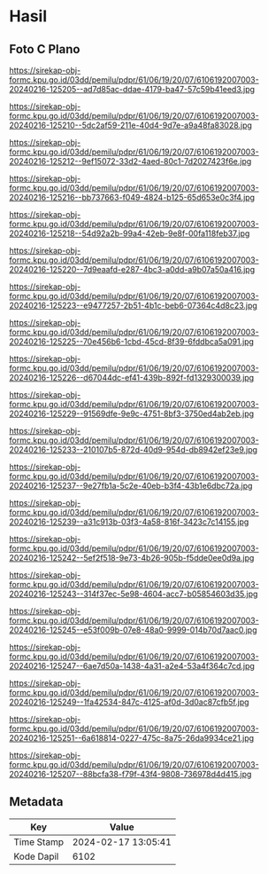 # Hasil

## Foto C Plano

https://sirekap-obj-formc.kpu.go.id/03dd/pemilu/pdpr/61/06/19/20/07/6106192007003-20240216-125205--ad7d85ac-ddae-4179-ba47-57c59b41eed3.jpg

https://sirekap-obj-formc.kpu.go.id/03dd/pemilu/pdpr/61/06/19/20/07/6106192007003-20240216-125210--5dc2af59-211e-40d4-9d7e-a9a48fa83028.jpg

https://sirekap-obj-formc.kpu.go.id/03dd/pemilu/pdpr/61/06/19/20/07/6106192007003-20240216-125212--9ef15072-33d2-4aed-80c1-7d2027423f6e.jpg

https://sirekap-obj-formc.kpu.go.id/03dd/pemilu/pdpr/61/06/19/20/07/6106192007003-20240216-125216--bb737663-f049-4824-b125-65d653e0c3f4.jpg

https://sirekap-obj-formc.kpu.go.id/03dd/pemilu/pdpr/61/06/19/20/07/6106192007003-20240216-125218--54d92a2b-99a4-42eb-9e8f-00fa118feb37.jpg

https://sirekap-obj-formc.kpu.go.id/03dd/pemilu/pdpr/61/06/19/20/07/6106192007003-20240216-125220--7d9eaafd-e287-4bc3-a0dd-a9b07a50a416.jpg

https://sirekap-obj-formc.kpu.go.id/03dd/pemilu/pdpr/61/06/19/20/07/6106192007003-20240216-125223--e9477257-2b51-4b1c-beb6-07364c4d8c23.jpg

https://sirekap-obj-formc.kpu.go.id/03dd/pemilu/pdpr/61/06/19/20/07/6106192007003-20240216-125225--70e456b6-1cbd-45cd-8f39-6fddbca5a091.jpg

https://sirekap-obj-formc.kpu.go.id/03dd/pemilu/pdpr/61/06/19/20/07/6106192007003-20240216-125226--d67044dc-ef41-439b-892f-fd1329300039.jpg

https://sirekap-obj-formc.kpu.go.id/03dd/pemilu/pdpr/61/06/19/20/07/6106192007003-20240216-125229--91569dfe-9e9c-4751-8bf3-3750ed4ab2eb.jpg

https://sirekap-obj-formc.kpu.go.id/03dd/pemilu/pdpr/61/06/19/20/07/6106192007003-20240216-125233--210107b5-872d-40d9-954d-db8942ef23e9.jpg

https://sirekap-obj-formc.kpu.go.id/03dd/pemilu/pdpr/61/06/19/20/07/6106192007003-20240216-125237--9e27fb1a-5c2e-40eb-b3f4-43b1e6dbc72a.jpg

https://sirekap-obj-formc.kpu.go.id/03dd/pemilu/pdpr/61/06/19/20/07/6106192007003-20240216-125239--a31c913b-03f3-4a58-816f-3423c7c14155.jpg

https://sirekap-obj-formc.kpu.go.id/03dd/pemilu/pdpr/61/06/19/20/07/6106192007003-20240216-125242--5ef2f518-9e73-4b26-905b-f5dde0ee0d9a.jpg

https://sirekap-obj-formc.kpu.go.id/03dd/pemilu/pdpr/61/06/19/20/07/6106192007003-20240216-125243--314f37ec-5e98-4604-acc7-b05854603d35.jpg

https://sirekap-obj-formc.kpu.go.id/03dd/pemilu/pdpr/61/06/19/20/07/6106192007003-20240216-125245--e53f009b-07e8-48a0-9999-014b70d7aac0.jpg

https://sirekap-obj-formc.kpu.go.id/03dd/pemilu/pdpr/61/06/19/20/07/6106192007003-20240216-125247--6ae7d50a-1438-4a31-a2e4-53a4f364c7cd.jpg

https://sirekap-obj-formc.kpu.go.id/03dd/pemilu/pdpr/61/06/19/20/07/6106192007003-20240216-125249--1fa42534-847c-4125-af0d-3d0ac87cfb5f.jpg

https://sirekap-obj-formc.kpu.go.id/03dd/pemilu/pdpr/61/06/19/20/07/6106192007003-20240216-125251--6a618814-0227-475c-8a75-26da9934ce21.jpg

https://sirekap-obj-formc.kpu.go.id/03dd/pemilu/pdpr/61/06/19/20/07/6106192007003-20240216-125207--88bcfa38-f79f-43f4-9808-736978d4d415.jpg


## Metadata

| Key        | Value               |
| ---------- | ------------------- |
| Time Stamp | 2024-02-17 13:05:41 |
| Kode Dapil | 6102                |



